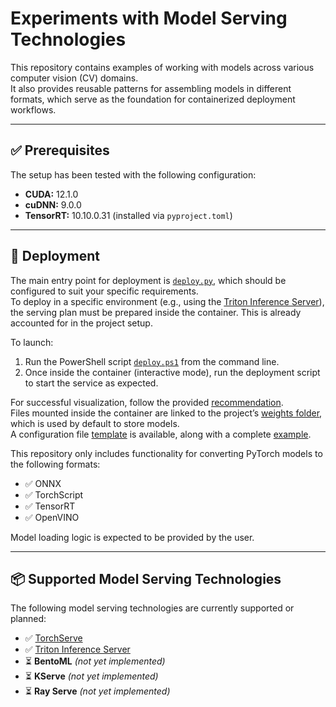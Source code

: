 # Experiments with Model Serving Technologies

This repository contains examples of working with models across various computer vision (CV) domains.  
It also provides reusable patterns for assembling models in different formats, which serve as the foundation for containerized deployment workflows.

---

## ✅ Prerequisites

The setup has been tested with the following configuration:

- **CUDA:** 12.1.0  
- **cuDNN:** 9.0.0  
- **TensorRT:** 10.10.0.31 (installed via `pyproject.toml`)

---

## 🚀 Deployment

The main entry point for deployment is [`deploy.py`](./deploy2serve/deployment/deploy.py), which should be configured to suit your specific requirements.  
To deploy in a specific environment (e.g., using the [Triton Inference Server](https://catalog.ngc.nvidia.com/orgs/nvidia/containers/tritonserver/tags)),  
the serving plan must be prepared inside the container. This is already accounted for in the project setup.

To launch:

1. Run the PowerShell script [`deploy.ps1`](./deploy2serve/deployment/docker/deploy.ps1) from the command line.
2. Once inside the container (interactive mode), run the deployment script to start the service as expected.

For successful visualization, follow the provided [recommendation](./resources/.gitkeep).  
Files mounted inside the container are linked to the project’s [weights folder](./weights), which is used by default to store models.  
A configuration file [template](./deploy2serve/deployment/deploy_template.json) is available, along with a complete [example](./deploy2serve/deployment/overrides/yolo).

This repository only includes functionality for converting PyTorch models to the following formats:
- ✅ ONNX  
- ✅ TorchScript  
- ✅ TensorRT  
- ✅ OpenVINO

Model loading logic is expected to be provided by the user.

---

## 📦 Supported Model Serving Technologies

The following model serving technologies are currently supported or planned:

- ✅ [TorchServe](./deploy2serve/torchserve/README.md)  
- ✅ [Triton Inference Server](./deploy2serve/triton/README.md)  
- ⏳ **BentoML** *(not yet implemented)*  
- ⏳ **KServe** *(not yet implemented)*  
- ⏳ **Ray Serve** *(not yet implemented)*
